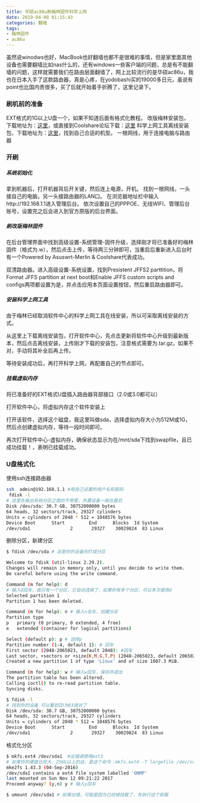 ```yaml
---
title: 华硕ac86u刷梅林固件科学上网
date: 2019-04-08 01:15:43
categories: 翻墙
tags: 
- 梅林固件
- ac86u
---
```


<p id="div-border-left-red">虽然说winodws也好，MacBook也好翻墙也都不是很难的事情，但是家里面其他设备也需要翻墙比如nas什么的，还有windows一些客户端的问题，总是有不能翻墙的问题，这样就需要我们在路由层面翻墙了，网上比较流行的是华硕ac86u，我也在日本入手了这款路由器，真是心疼，在yodobashi买的19000多日元，虽说有point也比国内贵很多，买了后就开始着手折腾了，这里记录下。</p>

<!--more-->
### 刷机前的准备

EXT格式的1G以上U盘一个，如果不知道后面有格式化教程。
改版梅林安装包，下载地址为：[这里](https://onedrive.live.com/?authkey=%21AFDYLJe0NWfVu-U&cid=583533D19F9CB4B4&id=583533D19F9CB4B4%2144591&parId=583533D19F9CB4B4%2144588&o=OneUp)，或直接到Coolshare论坛下载：[这里](http://koolshare.cn/thread-127878-1-1.html)
科学上网工具离线安装包，下载地址为：[这里](https://github.com/hq450/fancyss)，找到自己合适的机型。
一根网线，用于连接电脑与路由器

### 开刷

##### 系统初始化
拿到机器后，打开机器背后开关键，然后连上电源，开机。
找到一根网线，一头接自己的电脑，另一头接路由器的LAN口。
在浏览器地址栏中输入http://192.168.1.1进入管理后台。
依次设置自己的PPPOE、无线WIFI、管理后台账号，设置完之后会进入到官方原版的后台界面。

##### 刷改版梅林固件

在后台管理界面中找到高级设置-系统管理-固件升级，选择刚才将已准备好的梅林固件（格式为.w），然后点击上传，等待两三分钟即可，当重启后重新进入后台时有一个Powered by Asuswrt-Merlin & Coolshare代表成功。

双清路由器。进入高级设置-系统设置，找到Presistent JFFS2 parttition，将Format JFFS partition at next boot和Enable JFFS custom scripts and configs两项都设置为是，并点击应用本页面设置按钮，然后重启路由器即可。

##### 安装科学上网工具

由于梅林已经取消软件中心的科学上网工具在线安装，所以可采取离线安装的方式。

从这里上下载离线安装包，打开软件中心，先点击更新将软件中心升级到最新版本，然后点击离线安装，上传刚才下载的安装包，注意格式需要为.tar.gz，如果不对，手动将其补全后再上传。

等待安装成功后，再打开科学上网，再配置自己的节点即可。


##### 挂载虚拟内存

将已准备好的EXT格式U盘插入路由器背部接口（2.0或3.0都可以）

打开软件中心，将虚拟内存这个软件安装上

打开该软件，选择这个磁盘，我这里叫做sda，选择虚拟内存大小为512M或1G，然后点创建虚拟内存，等待一段时间即可。

再次打开软件中心-虚拟内存，确保状态显示为在/mnt/sda下找到swapfile，且已成功挂载！，表明已挂载成功。


### U盘格式化
使用ssh连接路由器
```bash
ssh  admin@192.168.1.1 #用自己设置的用户名和密码
 fdisk -l 
# 这里先输出系统分区之类的不用管，外置设备一般在最后
Disk /dev/sda: 30.7 GB, 30752000000 bytes
64 heads, 32 sectors/track, 29327 cylinders
Units = cylinders of 2048 * 512 = 1048576 bytes
Device Boot      Start         End      Blocks  Id System
/dev/sda1               2       29327    30029824  83 Linux
```

删除分区，新建分区
```bash
$ fdisk /dev/sda # 这是你的设备別打成分区

Welcome to fdisk (util-linux 2.29.2).
Changes will remain in memory only, until you decide to write them.
Be careful before using the write command.

Command (m for help): d 
# 输入d回车，我只有一个分区，它自动选择了，如果你有多个分区，可以多次使用d
Selected partition 1
Partition 1 has been deleted.

Command (m for help): n # 输入n会车，创建分区
Partition type
p   primary (0 primary, 0 extended, 4 free)
e   extended (container for logical partitions)

Select (default p): p # 选择p
Partition number (1-4, default 1): # 回车
First sector (2048-2065023, default 2048): #回车
Last sector, +sectors or +size{K,M,G,T,P} (2048-2065023, default 2065023): # 回车
Created a new partition 1 of type 'Linux' and of size 1007.3 MiB.

Command (m for help): w # 输入w回车，保存并退出
The partition table has been altered.
Calling ioctl() to re-read partition table.
Syncing disks.
```
```bash
$ fdisk -l 
# 找到你的设备 可以看到ID为83就对了
Disk /dev/sda: 30.7 GB, 30752000000 bytes
64 heads, 32 sectors/track, 29327 cylinders
Units = cylinders of 2048 * 512 = 1048576 bytes
Device Boot      Start         End      Blocks  Id System
/dev/sda1               2       29327    30029824  83 Linux
```
格式化分区
```bash
$ mkfs.ext4 /dev/sda1  #出错请使用ext3
# 如果你的硬盘比较大，256G以上的话，是这个命令：mkfs.ext4 -T largefile /dev/sda1
mke2fs 1.43.3 (04-Sep-2016)
/dev/sda1 contains a ext4 file system labelled 'ONMP'
last mounted on Sun Nov 12 09:21:22 2017
Proceed anyway? (y,n) y # 输入y回车

$ umount /dev/sda1 # 如果出错，可能是因为已经被挂载了，先执行这个卸载
```